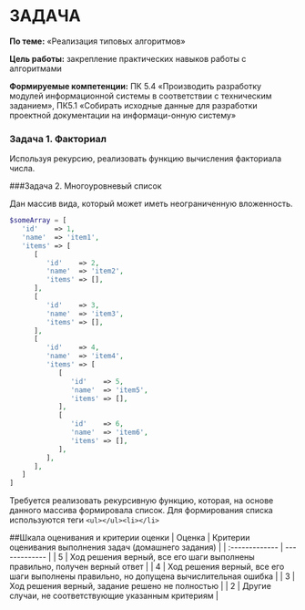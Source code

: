 # ЗАДАЧА
**По теме:** «Реализация типовых алгоритмов»

**Цель работы:** закрепление практических навыков работы с алгоритмами

**Формируемые компетенции:** ПК 5.4 «Производить разработку модулей информационной системы в соответствии с техническим заданием», ПК5.1 «Собирать исходные данные для разработки проектной документации на информаци-онную систему»

### Задача 1. Факториал

Используя рекурсию, реализовать функцию вычисления факториала числа.

###Задача 2. Многоуровневый список

Дан массив вида, который может иметь неограниченную вложенность.

```php
$someArray = [
   'id'    => 1,
   'name'  => 'item1',
   'items' => [
      [
         'id'    => 2,
         'name'  => 'item2',
         'items' => [],
      ],
      [
         'id'    => 3,
         'name'  => 'item3',
         'items' => [],
      ],
      [
         'id'    => 4,
         'name'  => 'item4',
         'items' => [
            [
               'id'    => 5,
               'name'  => 'item5',
               'items' => [],
            ],
            [
               'id'    => 6,
               'name'  => 'item6',
               'items' => [],
            ],
         ],
      ],
   ]
]
```

Требуется реализовать рекурсивную функцию, которая, на основе данного массива формировала список.
 Для формирования списка используются теги ```<ul></ul><li></li>```

##Шкала оценивания и критерии оценки
| Оценка  | Критерии оценивания выполнения задач (домашнего задания) |
| :------------- | ------------- |
| 5  | Ход решения верный, все его шаги выполнены правильно, получен верный ответ  |
| 4  | Ход решения верный, все его шаги выполнены правильно, но допущена вычислительная ошибка  |
| 3  | Ход решения верный, задание решено не полностью  |
| 2  | Другие случаи, не соответствующие указанным критериям  |



